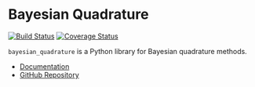 # Bayesian Quadrature

[![Build Status](https://travis-ci.org/jhamrick/bayesian-quadrature.png?branch=master)](https://travis-ci.org/jhamrick/bayesian-quadrature)
[![Coverage Status](https://coveralls.io/repos/jhamrick/bayesian-quadrature/badge.png?branch=master)](https://coveralls.io/r/jhamrick/bayesian-quadrature?branch=master)

`bayesian_quadrature` is a Python library for Bayesian quadrature methods.

* [Documentation](http://jhamrick.github.io/bayesian-quadrature/)
* [GitHub Repository](https://github.com/jhamrick/bayesian-quadrature)
